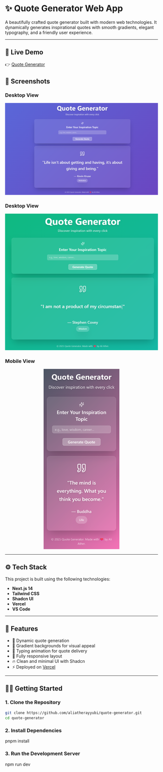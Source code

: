 # ✨ Quote Generator Web App

A beautifully crafted quote generator built with modern web technologies. It dynamically generates inspirational quotes with smooth gradients, elegant typography, and a friendly user experience.

---
## 🔗 Live Demo

👉 [Quote Generator](https://quote-generator-ali.vercel.app/)

## 📸 Screenshots
### Desktop View
![Desktop Screenshot](./screenshots/quote%20generator.png)
### Desktop View
 ![Desktop Screenshot](./screenshots/quote2.png)
### Mobile View
<div align="center" >
<img src="./screenshots/mobile.png" alt="Mobile Screenshot" width="250" />
</div>
 
---

## ⚙️ Tech Stack

This project is built using the following technologies:

- **Next.js 14** 
- **Tailwind CSS** 
- **Shadcn UI** 
- **Vercel** 
- **VS Code** 

---

## 🚀 Features

- 📝 Dynamic quote generation
- 🎨 Gradient backgrounds for visual appeal
- 💬 Typing animation for quote delivery
- 📱 Fully responsive layout
- 🔥 Clean and minimal UI with Shadcn
- ⚡ Deployed on [Vercel](https://vercel.com)

---

## 🧑‍💻 Getting Started

### 1. Clone the Repository

```bash
git clone https://github.com/aliatherayyubi/quote-generator.git
cd quote-generator
```
### 2. Install Dependencies

 pnpm install

### 3. Run the Development Server

npm run dev

